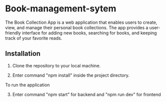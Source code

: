 # Book-management-sytem

The Book Collection App is a web application that enables users to create, view, and manage their personal book collections. The app provides a user-friendly interface for adding new books, searching for books, and keeping track of your favorite reads.



Installation
---------

1. Clone the repository to your local machine.

2. Enter command "npm install" inside the project directory.

To run the application

3. Enter command "npm start" for backend and "npm run dev" for frontend
